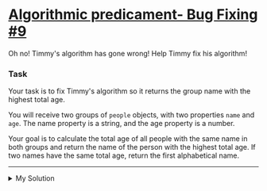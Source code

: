 # [Algorithmic predicament- Bug Fixing #9](https://www.codewars.com/kata/55d3b1f2c1b2f0d3470000a9)

Oh no! Timmy's algorithm has gone wrong! Help Timmy fix his algorithm!

### Task

Your task is to fix Timmy's algorithm so it returns the group name with the highest total age.

You will receive two groups of `people` objects, with two properties `name` and `age`. The name property is a string,
and the age property is a number.

Your goal is to calculate the total age of all people with the same name in both groups and return the name of the
person with the highest total age. If two names have the same total age, return the first alphabetical name.

---

<details><summary>My Solution</summary>

```js
function highestAge(group1, group2) {
  // Initialize a variable to store the person with the highest age
  var highestName = { name: "", age: -1 };
  // Initialize an array to store unique people based on their names
  let newGroup = [];
  // Concatenate group1 and group2 to create a combined group
  let combGroup = group1.concat(group2);

  // Loop through the combined group to accumulate ages based on names
  for (var i = 0; i < combGroup.length; i++) {
    // If the name is not in newGroup, add the person; otherwise, accumulate the age
    if (newGroup.indexOfProp("name", combGroup[i].name) === -1) {
      newGroup.push(combGroup[i]);
    } else {
      newGroup[newGroup.indexOfProp("name", combGroup[i].name)].age +=
        combGroup[i].age;
    }
  }

  // Sort the newGroup alphabetically by names
  newGroup = newGroup.sort((a, b) => {
    return a.name < b.name ? -1 : a.name > b.name ? 1 : 0;
  });

  // Loop through the sorted newGroup to find the person with the highest age
  for (var i = 0; i < newGroup.length; i++) {
    if (newGroup[i].age > highestName.age) {
      highestName = newGroup[i];
    }
  }

  // Return the name of the person with the highest age
  return highestName.name;
}

// Prototype method to find the index of an element with a specific property value in an array
Array.prototype.indexOfProp = function (prop, value) {
  for (var i = 0; i < this.length; i++) {
    if (this[i][prop] === value) return i;
  }

  return -1;
};
```

</details>
